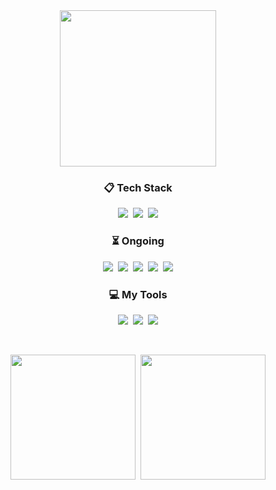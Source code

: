 <div align="center">
  <img height=250 align="center" src="https://capsule-render.vercel.app/api?type=waving&color=gradient&height=240&animation=fadeIn&section=footer&fontColor=ffffe4&text=Decoy%20the%20World!!&stroke=000000&strokeWidth=2&fontSize=60&fontAlign=70&fontAlignY=70&desc=🦆&descSize=60&descAlign=80&descAlignY=20" />

<br>

<h3 align="center">📋 Tech Stack</h3>
<p align="center">
  <img src="https://img.shields.io/badge/java-%23ED8B00.svg?style=social&logo=openjdk&logoColor=white" />&nbsp
  <img src="https://img.shields.io/badge/python-3670A0?style=flat&logo=python&logoColor=ffdd54" />&nbsp
  <img src="https://img.shields.io/badge/Solidity-%23363636.svg?style=flat-square&logo=solidity&logoColor=white" />
</p>

<h3 align="center">⏳ Ongoing</h3>
<p align="center">
  <img src="https://img.shields.io/badge/react-%2320232a.svg?style=for-the-badge&logo=react&logoColor=%2361DAFB" />&nbsp
  <img src="https://img.shields.io/badge/spring-%236DB33F.svg?style=for-the-badge&logo=spring&logoColor=white" />&nbsp
  <img src="https://img.shields.io/badge/docker-%230db7ed.svg?style=for-the-badge&logo=docker&logoColor=white" />&nbsp
  <img src="https://img.shields.io/badge/rust-%23000000.svg?style=for-the-badge&logo=rust&logoColor=white" />&nbsp
  <img src="https://img.shields.io/badge/go-%2300ADD8.svg?style=for-the-badge&logo=go&logoColor=white" />
</p>

<h3 align="center">💻 My Tools</h3>
<p align="center">
  <img src="https://img.shields.io/badge/github-%23121011.svg?style=for-the-badge&logo=github&logoColor=white" />&nbsp
  <img src="https://img.shields.io/badge/git-%23F05033.svg?style=for-the-badge&logo=git&logoColor=white" />&nbsp
  <img src="https://img.shields.io/badge/Notion-%23000000.svg?style=for-the-badge&logo=notion&logoColor=white" />
</p>

<br>

<p align="center">
  <img height=200 align="center" src="https://github-readme-stats.vercel.app/api?username=decoyer&include_all_commits=true&theme=nord&hide_border=true" />&nbsp
  <img height=200 align="center" src="https://github-readme-stats.vercel.app/api/top-langs?username=decoyer&layout=compact&theme=nord&hide_border=true" />
</p>

</div>
